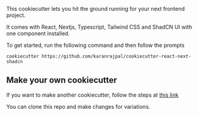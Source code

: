 This cookiecutter lets you hit the ground running for your next frontend project.

It comes with React, Nextjs, Typescript, Tailwind CSS and ShadCN UI with one component installed.

To get started, run the following command and then follow the prompts

`cookiecutter https://github.com/karanrajpal/cookiecutter-react-next-shadcn`

## Make your own cookiecutter
If you want to make another cookiecutter, follow the steps at [this link](https://cookiecutter.readthedocs.io/en/latest/tutorials/tutorial2.html)

You can clone this repo and make changes for variations.
